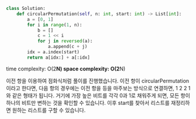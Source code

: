 ```python
class Solution:
    def circularPermutation(self, n: int, start: int) -> List[int]:
        a = [0, 1]
        for i in range(1, n):
            b = []
            c = 1 << i
            for j in reversed(a):
                a.append(c + j)
        idx = a.index(start)
        return a[idx:] + a[:idx]
```

time complexity: O(2**N)
space complexity: O(2**N)

이전 항을 이용하여 점화식처럼 풀이를 진행했습니다.
이전 항이 circularPermutation이라고 한다면, 다음 항의 경우에는 이전 항을 등을 마주보는 방식으로 연결하면,
1 2 2 1 와 같은 형태가 됩니다. 거기에 가장 높은 비트를 각각 0과 1로 채워주게 되면,
모든 항이 하나의 비트만 변하는 것을 확인할 수 있습니다.
이후 start를 찾아서 리스트를 재정리하면 원하는 리스트를 구할 수 있습니다.